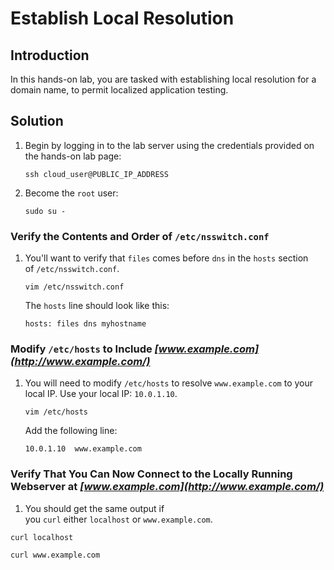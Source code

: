 # Establish Local Resolution

## Introduction

In this hands-on lab, you are tasked with establishing local resolution for a domain name, to permit localized application testing.

## Solution

1. Begin by logging in to the lab server using the credentials provided on the hands-on lab page:
    
    `ssh cloud_user@PUBLIC_IP_ADDRESS`
    
2. Become the `root` user:
    
    `sudo su -`
    

### Verify the Contents and Order of `/etc/nsswitch.conf`

1. You'll want to verify that `files` comes before `dns` in the `hosts` section of `/etc/nsswitch.conf`.
    
    `vim /etc/nsswitch.conf`
    
    The `hosts` line should look like this:
    
    `hosts:	files dns myhostname`
    

### Modify `/etc/hosts` to Include *[www.example.com](http://www.example.com/)*

1. You will need to modify `/etc/hosts` to resolve `www.example.com` to your local IP. Use your local IP: `10.0.1.10`.
    
    `vim /etc/hosts`
    
    Add the following line:
    
    `10.0.1.10	www.example.com`
    

### Verify That You Can Now Connect to the Locally Running Webserver at *[www.example.com](http://www.example.com/)*

1. You should get the same output if you `curl` either `localhost` or `www.example.com`.

`curl localhost`

`curl www.example.com`
